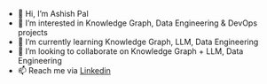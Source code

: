 - 👋 Hi, I’m Ashish Pal
- 👀 I’m interested in Knowledge Graph, Data Engineering & DevOps projects
- 🌱 I’m currently learning Knowledge Graph, LLM, Data Engineering
- 💞️ I’m looking to collaborate on Knowledge Graph + LLM, Data Engineering
- 📫 Reach me via [Linkedin](https://www.linkedin.com/in/ashish-pal-9800/)

<!---
ashishp98/ashishp98 is a ✨ special ✨ repository because its `README.md` (this file) appears on your GitHub profile.
You can click the Preview link to take a look at your changes.
--->
